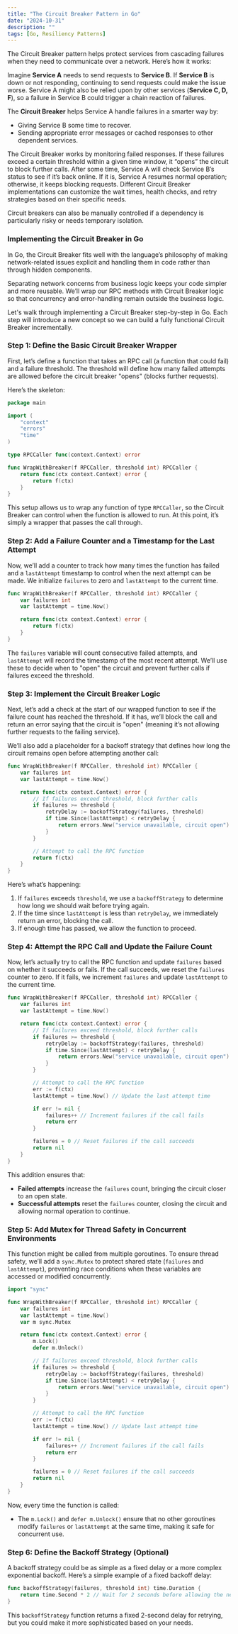 ```yaml
---
title: "The Circuit Breaker Pattern in Go"
date: "2024-10-31"
description: ""
tags: [Go, Resiliency Patterns]
---
```



The Circuit Breaker pattern helps protect services from cascading failures when they need to communicate over a network. Here’s how it works:

Imagine **Service A** needs to send requests to **Service B**. If **Service B** is down or not responding, continuing to send requests could make the issue worse. Service A might also be relied upon by other services (**Service C, D, F**), so a failure in Service B could trigger a chain reaction of failures.

The **Circuit Breaker** helps Service A handle failures in a smarter way by:
- Giving Service B some time to recover.
- Sending appropriate error messages or cached responses to other dependent services.

The Circuit Breaker works by monitoring failed responses. If these failures exceed a certain threshold within a given time window, it “opens” the circuit to block further calls. After some time, Service A will check Service B’s status to see if it’s back online. If it is, Service A resumes normal operation; otherwise, it keeps blocking requests. Different Circuit Breaker implementations can customize the wait times, health checks, and retry strategies based on their specific needs.

Circuit breakers can also be manually controlled if a dependency is particularly risky or needs temporary isolation.

### Implementing the Circuit Breaker in Go

In Go, the Circuit Breaker fits well with the language’s philosophy of making network-related issues explicit and handling them in code rather than through hidden components.

Separating network concerns from business logic keeps your code simpler and more reusable. We’ll wrap our RPC methods with Circuit Breaker logic so that concurrency and error-handling remain outside the business logic.

Let's walk through implementing a Circuit Breaker step-by-step in Go. Each step will introduce a new concept so we can build a fully functional Circuit Breaker incrementally.


### Step 1: Define the Basic Circuit Breaker Wrapper

First, let’s define a function that takes an RPC call (a function that could fail) and a failure threshold. The threshold will define how many failed attempts are allowed before the circuit breaker "opens" (blocks further requests).

Here’s the skeleton:

```go
package main

import (
	"context"
	"errors"
	"time"
)

type RPCCaller func(context.Context) error

func WrapWithBreaker(f RPCCaller, threshold int) RPCCaller {
    return func(ctx context.Context) error {
        return f(ctx)
    }
}
```

This setup allows us to wrap any function of type `RPCCaller`, so the Circuit Breaker can control when the function is allowed to run. At this point, it’s simply a wrapper that passes the call through.



### Step 2: Add a Failure Counter and a Timestamp for the Last Attempt

Now, we’ll add a counter to track how many times the function has failed and a `lastAttempt` timestamp to control when the next attempt can be made. We initialize `failures` to zero and `lastAttempt` to the current time.

```go
func WrapWithBreaker(f RPCCaller, threshold int) RPCCaller {
    var failures int
    var lastAttempt = time.Now()

    return func(ctx context.Context) error {
        return f(ctx)
    }
}
```

The `failures` variable will count consecutive failed attempts, and `lastAttempt` will record the timestamp of the most recent attempt. We’ll use these to decide when to "open" the circuit and prevent further calls if failures exceed the threshold.


### Step 3: Implement the Circuit Breaker Logic

Next, let’s add a check at the start of our wrapped function to see if the failure count has reached the threshold. If it has, we’ll block the call and return an error saying that the circuit is "open" (meaning it’s not allowing further requests to the failing service).

We’ll also add a placeholder for a backoff strategy that defines how long the circuit remains open before attempting another call:

```go
func WrapWithBreaker(f RPCCaller, threshold int) RPCCaller {
    var failures int
    var lastAttempt = time.Now()

    return func(ctx context.Context) error {
        // If failures exceed threshold, block further calls
        if failures >= threshold {
            retryDelay := backoffStrategy(failures, threshold)
            if time.Since(lastAttempt) < retryDelay {
                return errors.New("service unavailable, circuit open")
            }
        }

        // Attempt to call the RPC function
        return f(ctx)
    }
}
```
Here’s what’s happening:
1. If `failures` exceeds `threshold`, we use a `backoffStrategy` to determine how long we should wait before trying again.
2. If the time since `lastAttempt` is less than `retryDelay`, we immediately return an error, blocking the call.
3. If enough time has passed, we allow the function to proceed.


### Step 4: Attempt the RPC Call and Update the Failure Count

Now, let’s actually try to call the RPC function and update `failures` based on whether it succeeds or fails. If the call succeeds, we reset the `failures` counter to zero. If it fails, we increment `failures` and update `lastAttempt` to the current time.

```go
func WrapWithBreaker(f RPCCaller, threshold int) RPCCaller {
    var failures int
    var lastAttempt = time.Now()

    return func(ctx context.Context) error {
        // If failures exceed threshold, block further calls
        if failures >= threshold {
            retryDelay := backoffStrategy(failures, threshold)
            if time.Since(lastAttempt) < retryDelay {
                return errors.New("service unavailable, circuit open")
            }
        }

        // Attempt to call the RPC function
        err := f(ctx)
        lastAttempt = time.Now() // Update the last attempt time

        if err != nil {
            failures++ // Increment failures if the call fails
            return err
        }

        failures = 0 // Reset failures if the call succeeds
        return nil
    }
}
```

This addition ensures that:
- **Failed attempts** increase the `failures` count, bringing the circuit closer to an open state.
- **Successful attempts** reset the `failures` counter, closing the circuit and allowing normal operation to continue.


### Step 5: Add Mutex for Thread Safety in Concurrent Environments

This function might be called from multiple goroutines. To ensure thread safety, we’ll add a `sync.Mutex` to protect shared state (`failures` and `lastAttempt`), preventing race conditions when these variables are accessed or modified concurrently.

```go
import "sync"

func WrapWithBreaker(f RPCCaller, threshold int) RPCCaller {
    var failures int
    var lastAttempt = time.Now()
    var m sync.Mutex

    return func(ctx context.Context) error {
        m.Lock()
        defer m.Unlock()

        // If failures exceed threshold, block further calls
        if failures >= threshold {
            retryDelay := backoffStrategy(failures, threshold)
            if time.Since(lastAttempt) < retryDelay {
                return errors.New("service unavailable, circuit open")
            }
        }

        // Attempt to call the RPC function
        err := f(ctx)
        lastAttempt = time.Now() // Update last attempt time

        if err != nil {
            failures++ // Increment failures if the call fails
            return err
        }

        failures = 0 // Reset failures if the call succeeds
        return nil
    }
}
```

Now, every time the function is called:
- The `m.Lock()` and `defer m.Unlock()` ensure that no other goroutines modify `failures` or `lastAttempt` at the same time, making it safe for concurrent use.


### Step 6: Define the Backoff Strategy (Optional)

A backoff strategy could be as simple as a fixed delay or a more complex exponential backoff. Here’s a simple example of a fixed backoff delay:

```go
func backoffStrategy(failures, threshold int) time.Duration {
    return time.Second * 2 // Wait for 2 seconds before allowing the next attempt
}
```

This `backoffStrategy` function returns a fixed 2-second delay for retrying, but you could make it more sophisticated based on your needs.

